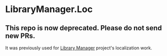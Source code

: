 # LibraryManager.Loc

## This repo is now deprecated.  Please do not send new PRs.

It was previously used for [Library Manager](https://github.com/aspnet/LibraryManager.git) project's localization work.
